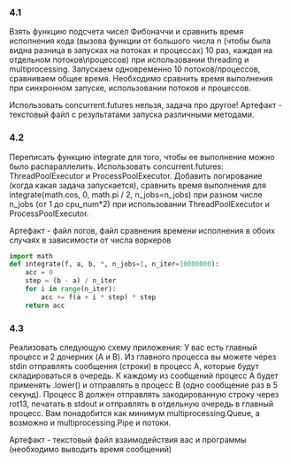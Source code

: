 ### 4.1

Взять функцию подсчета чисел Фибоначчи и сравнить время исполнения кода (вызова функции от большого числа n (чтобы была видна разница в запусках на потоках и процессах) 10 раз, каждая на отдельном потоков\процессов) при использовании threading и multiprocessing. Запускаем одновременно 10 потоков/процессов, сравниваем общее время.
Необходимо сравнить время выполнения при синхронном запуске, использовании потоков и процессов. 

Использовать concurrent.futures нельзя, задача про другое!
Артефакт - текстовый файл с результатами запуска различными методами.

### 4.2
Переписать функцию integrate для того, чтобы ее выполнение можно было распараллелить. Использовать concurrent.futures: ThreadPoolExecutor и ProcessPoolExecutor.  Добавить логирование (когда какая задача запускается), сравнить время выполнения для integrate(math.cos, 0, math.pi / 2, n_jobs=n_jobs) при разном числе n_jobs (от 1 до cpu_num*2) при использовании ThreadPoolExecutor и ProcessPoolExecutor. 

Артефакт - файл логов, файл сравнения времени исполнения в обоих случаях в зависимости от числа воркеров

```python
import math
def integrate(f, a, b, *, n_jobs=1, n_iter=10000000):
    acc = 0
    step = (b - a) / n_iter
    for i in range(n_iter):
        acc += f(a + i * step) * step
    return acc
```

### 4.3
Реализовать следующую схему приложения:
У вас есть главный процесс и 2 дочерних (A и B). Из главного процесса вы можете через stdin отправлять сообщения (строки) в процесс A, которые будут складироваться в очередь. К каждому из сообщений процесс A будет применять .lower() и отправлять в процесс B (одно сообщение раз в 5 секунд). Процесс B должен отправлять закодированную строку через rot13, печатать в stdout и отправлять в отдельную очередь в главный процесс.
Вам понадобится как минимум multiprocessing.Queue, а возможно и  multiprocessing.Pipe и потоки.

Артефакт - текстовый файл взаимодействия вас и программы (необходимо выводить время сообщений)
